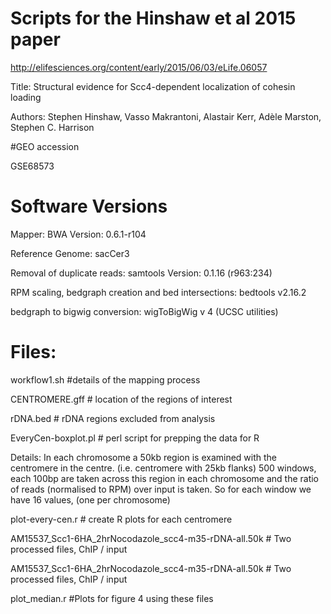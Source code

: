 # Scripts for the Hinshaw et al 2015 paper

http://elifesciences.org/content/early/2015/06/03/eLife.06057

Title: Structural evidence for Scc4-dependent localization of cohesin loading

Authors: Stephen Hinshaw, Vasso Makrantoni, Alastair Kerr, Adèle Marston, Stephen C. Harrison

#GEO accession 

GSE68573


# Software Versions 

Mapper: BWA Version: 0.6.1-r104

Reference Genome: sacCer3

Removal of duplicate reads: samtools Version: 0.1.16 (r963:234)

RPM scaling, bedgraph creation and bed intersections: bedtools v2.16.2

bedgraph to bigwig conversion: wigToBigWig v 4 (UCSC utilities)


# Files: 


workflow1.sh        #details of the mapping process

CENTROMERE.gff      # location of the regions of interest

rDNA.bed           # rDNA regions excluded from analysis

EveryCen-boxplot.pl # perl script for prepping the data for R 

Details: 
In each chromosome a 50kb region is examined with the centromere in
the centre. (i.e. centromere with 25kb flanks) 500 windows, each 100bp
are taken across this region in each chromosome and the ratio of reads
(normalised to RPM) over input is taken. So for each window we have 16
values, (one per chromosome) 

plot-every-cen.r    # create R plots for each centromere 


AM15537_Scc1-6HA_2hrNocodazole_scc4-m35-rDNA-all.50k  # Two processed files, ChIP / input

AM15537_Scc1-6HA_2hrNocodazole_scc4-m35-rDNA-all.50k # Two processed files, ChIP / input

plot_median.r #Plots for figure 4 using these files  
